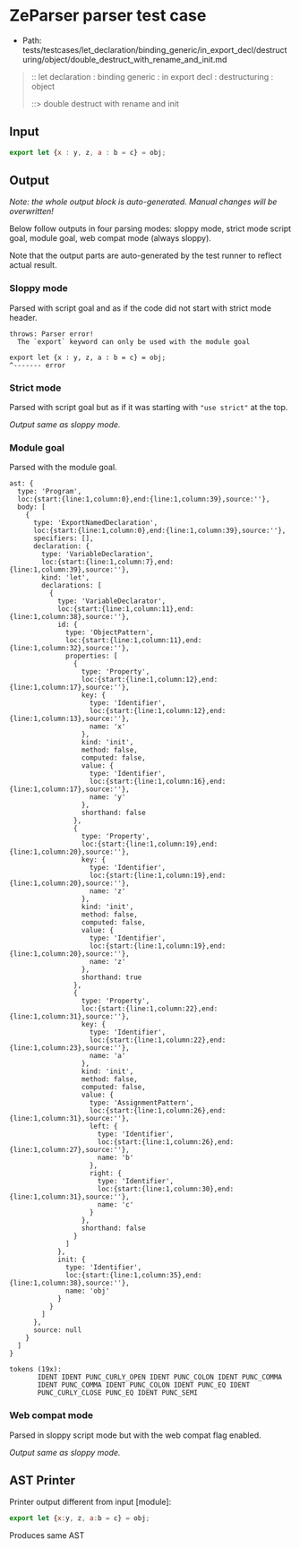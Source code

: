 # ZeParser parser test case

- Path: tests/testcases/let_declaration/binding_generic/in_export_decl/destructuring/object/double_destruct_with_rename_and_init.md

> :: let declaration : binding generic : in export decl : destructuring : object
>
> ::> double destruct with rename and init

## Input

`````js
export let {x : y, z, a : b = c} = obj;
`````

## Output

_Note: the whole output block is auto-generated. Manual changes will be overwritten!_

Below follow outputs in four parsing modes: sloppy mode, strict mode script goal, module goal, web compat mode (always sloppy).

Note that the output parts are auto-generated by the test runner to reflect actual result.

### Sloppy mode

Parsed with script goal and as if the code did not start with strict mode header.

`````
throws: Parser error!
  The `export` keyword can only be used with the module goal

export let {x : y, z, a : b = c} = obj;
^------- error
`````

### Strict mode

Parsed with script goal but as if it was starting with `"use strict"` at the top.

_Output same as sloppy mode._

### Module goal

Parsed with the module goal.

`````
ast: {
  type: 'Program',
  loc:{start:{line:1,column:0},end:{line:1,column:39},source:''},
  body: [
    {
      type: 'ExportNamedDeclaration',
      loc:{start:{line:1,column:0},end:{line:1,column:39},source:''},
      specifiers: [],
      declaration: {
        type: 'VariableDeclaration',
        loc:{start:{line:1,column:7},end:{line:1,column:39},source:''},
        kind: 'let',
        declarations: [
          {
            type: 'VariableDeclarator',
            loc:{start:{line:1,column:11},end:{line:1,column:38},source:''},
            id: {
              type: 'ObjectPattern',
              loc:{start:{line:1,column:11},end:{line:1,column:32},source:''},
              properties: [
                {
                  type: 'Property',
                  loc:{start:{line:1,column:12},end:{line:1,column:17},source:''},
                  key: {
                    type: 'Identifier',
                    loc:{start:{line:1,column:12},end:{line:1,column:13},source:''},
                    name: 'x'
                  },
                  kind: 'init',
                  method: false,
                  computed: false,
                  value: {
                    type: 'Identifier',
                    loc:{start:{line:1,column:16},end:{line:1,column:17},source:''},
                    name: 'y'
                  },
                  shorthand: false
                },
                {
                  type: 'Property',
                  loc:{start:{line:1,column:19},end:{line:1,column:20},source:''},
                  key: {
                    type: 'Identifier',
                    loc:{start:{line:1,column:19},end:{line:1,column:20},source:''},
                    name: 'z'
                  },
                  kind: 'init',
                  method: false,
                  computed: false,
                  value: {
                    type: 'Identifier',
                    loc:{start:{line:1,column:19},end:{line:1,column:20},source:''},
                    name: 'z'
                  },
                  shorthand: true
                },
                {
                  type: 'Property',
                  loc:{start:{line:1,column:22},end:{line:1,column:31},source:''},
                  key: {
                    type: 'Identifier',
                    loc:{start:{line:1,column:22},end:{line:1,column:23},source:''},
                    name: 'a'
                  },
                  kind: 'init',
                  method: false,
                  computed: false,
                  value: {
                    type: 'AssignmentPattern',
                    loc:{start:{line:1,column:26},end:{line:1,column:31},source:''},
                    left: {
                      type: 'Identifier',
                      loc:{start:{line:1,column:26},end:{line:1,column:27},source:''},
                      name: 'b'
                    },
                    right: {
                      type: 'Identifier',
                      loc:{start:{line:1,column:30},end:{line:1,column:31},source:''},
                      name: 'c'
                    }
                  },
                  shorthand: false
                }
              ]
            },
            init: {
              type: 'Identifier',
              loc:{start:{line:1,column:35},end:{line:1,column:38},source:''},
              name: 'obj'
            }
          }
        ]
      },
      source: null
    }
  ]
}

tokens (19x):
       IDENT IDENT PUNC_CURLY_OPEN IDENT PUNC_COLON IDENT PUNC_COMMA
       IDENT PUNC_COMMA IDENT PUNC_COLON IDENT PUNC_EQ IDENT
       PUNC_CURLY_CLOSE PUNC_EQ IDENT PUNC_SEMI
`````


### Web compat mode

Parsed in sloppy script mode but with the web compat flag enabled.

_Output same as sloppy mode._

## AST Printer

Printer output different from input [module]:

````js
export let {x:y, z, a:b = c} = obj;
````

Produces same AST
